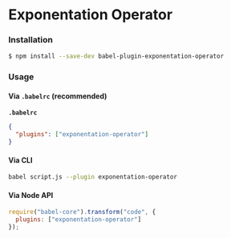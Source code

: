 # Exponentation Operator

### Installation

```sh
$ npm install --save-dev babel-plugin-exponentation-operator
```

### Usage

#### Via `.babelrc` (recommended)

**`.babelrc`**

```json
{
  "plugins": ["exponentation-operator"]
}
```

#### Via CLI

```sh
babel script.js --plugin exponentation-operator
```

#### Via Node API

```js
require("babel-core").transform("code", {
  plugins: ["exponentation-operator"]
});
```
